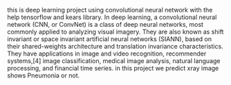 this is deep learning project using convolutional neural network with the help tensorflow and kears library.
In deep learning, a convolutional neural network (CNN, or ConvNet) is a class of deep neural networks, most commonly applied to analyzing visual imagery.
They are also known as shift invariant or space invariant artificial neural networks (SIANN), based on their shared-weights architecture and translation invariance characteristics.
They have applications in image and video recognition, recommender systems,[4] image classification, medical image analysis, natural language processing,
and financial time series.
in this project we predict xray image shows Pneumonia or not.